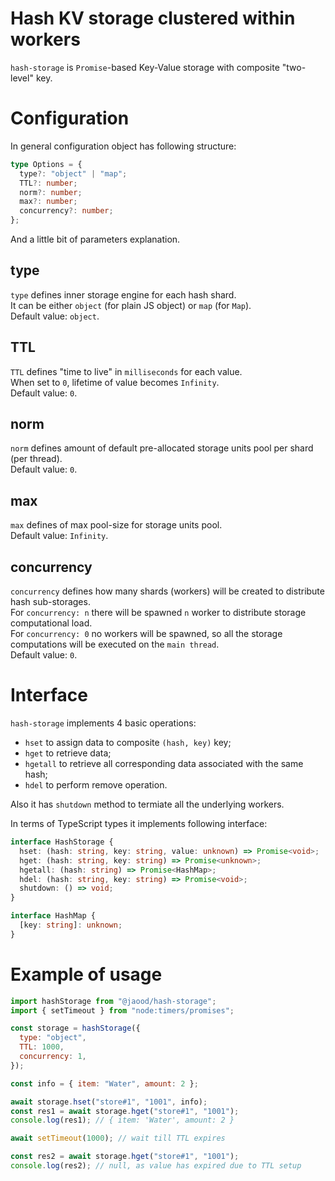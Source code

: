 # Hash KV storage clustered within workers

`hash-storage` is `Promise`-based Key-Value storage with composite "two-level" key.

# Configuration

In general configuration object has following structure:

```ts
type Options = {
  type?: "object" | "map";
  TTL?: number;
  norm?: number;
  max?: number;
  concurrency?: number;
};
```

And a little bit of parameters explanation.

## type

`type` defines inner storage engine for each hash shard.  
It can be either `object` (for plain JS object) or `map` (for `Map`).  
Default value: `object`.

## TTL

`TTL` defines "time to live" in `milliseconds` for each value.  
When set to `0`, lifetime of value becomes `Infinity`.  
Default value: `0`.

## norm

`norm` defines amount of default pre-allocated storage units pool per shard (per thread).  
Default value: `0`.

## max

`max` defines of max pool-size for storage units pool.  
Default value: `Infinity`.

## concurrency

`concurrency` defines how many shards (workers) will be created to distribute hash sub-storages.  
For `concurrency: n` there will be spawned `n` worker to distribute storage computational load.  
For `concurrency: 0` no workers will be spawned, so all the storage computations will be executed on the `main thread`.  
Default value: `0`.

# Interface

`hash-storage` implements 4 basic operations:

- `hset` to assign data to composite `(hash, key)` key;
- `hget` to retrieve data;
- `hgetall` to retrieve all corresponding data associated with the same hash;
- `hdel` to perform remove operation.

Also it has `shutdown` method to termiate all the underlying workers.

In terms of TypeScript types it implements following interface:

```ts
interface HashStorage {
  hset: (hash: string, key: string, value: unknown) => Promise<void>;
  hget: (hash: string, key: string) => Promise<unknown>;
  hgetall: (hash: string) => Promise<HashMap>;
  hdel: (hash: string, key: string) => Promise<void>;
  shutdown: () => void;
}

interface HashMap {
  [key: string]: unknown;
}
```

# Example of usage

```js
import hashStorage from "@jaood/hash-storage";
import { setTimeout } from "node:timers/promises";

const storage = hashStorage({
  type: "object",
  TTL: 1000,
  concurrency: 1,
});

const info = { item: "Water", amount: 2 };

await storage.hset("store#1", "1001", info);
const res1 = await storage.hget("store#1", "1001");
console.log(res1); // { item: 'Water', amount: 2 }

await setTimeout(1000); // wait till TTL expires

const res2 = await storage.hget("store#1", "1001");
console.log(res2); // null, as value has expired due to TTL setup

```

